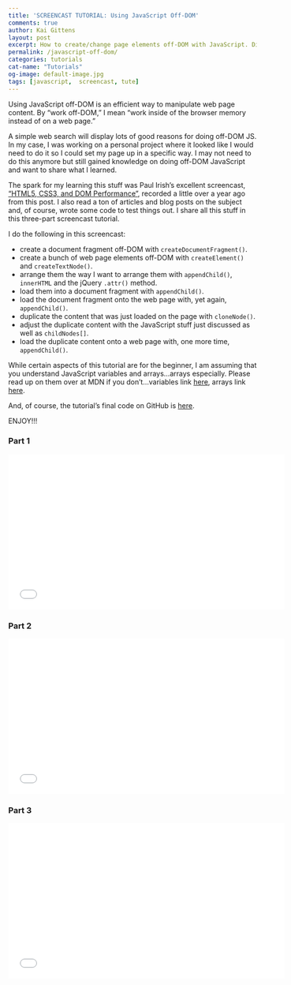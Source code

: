 ```yaml
---
title: 'SCREENCAST TUTORIAL: Using JavaScript Off-DOM'
comments: true
author: Kai Gittens
layout: post
excerpt: How to create/change page elements off-DOM with JavaScript. Discusses createDocumentFragment, cloneNode, appendChild, jQuery .attr() & more.
permalink: /javascript-off-dom/
categories: tutorials
cat-name: "Tutorials"
og-image: default-image.jpg
tags: [javascript,  screencast, tute]
---
```


Using JavaScript off-DOM is an efficient way to manipulate web page content. By “work off-DOM,” I mean “work inside of the browser memory instead of on a web page.”

A simple web search will display lots of good reasons for doing off-DOM JS. In my case, I was working on a personal project where it looked like I would need to do it so I could set my page up in a specific way. I may not need to do this anymore but still gained knowledge on doing off-DOM JavaScript and want to share what I learned.

The spark for my learning this stuff was Paul Irish’s excellent screencast, [“HTML5, CSS3, and DOM Performance”][1], recorded a little over a year ago from this post. I also read a ton of articles and blog posts on the subject and, of course, wrote some code to test things out. I share all this stuff in this three-part screencast tutorial.

 [1]: http://www.youtube.com/watch?v=q_O9_C2ZjoA

I do the following in this screencast:

*   create a document fragment off-DOM with `createDocumentFragment()`.
*   create a bunch of web page elements off-DOM with `createElement()` and `createTextNode()`.
*   arrange them the way I want to arrange them with `appendChild()`, `innerHTML` and the jQuery `.attr()` method.
*   load them into a document fragment with `appendChild()`.
*   load the document fragment onto the web page with, yet again, `appendChild()`.
*   duplicate the content that was just loaded on the page with `cloneNode()`.
*   adjust the duplicate content with the JavaScript stuff just discussed as well as `childNodes[]`.
*   load the duplicate content onto a web page with, one more time, `appendChild()`.

While certain aspects of this tutorial are for the beginner, I am assuming that you understand JavaScript variables and arrays…arrays especially. Please read up on them over at MDN if you don’t…variables link [here][2], arrays link [here][3].

 [2]: https://developer.mozilla.org/en-US/docs/JavaScript/Reference/Statements/var
 [3]: https://developer.mozilla.org/en-US/docs/JavaScript/Reference/Global_Objects/Array

And, of course, the tutorial’s final code on GitHub is [here][5].

 [5]: https://github.com/kaidez/work-off-dom-tutorial

ENJOY!!!

### Part 1
<iframe width="560" height="315" src="//www.youtube.com/embed/WhQbz1Zn72Y" frameborder="0" allowfullscreen></iframe>

### Part 2
<iframe width="560" height="315" src="//www.youtube.com/embed/dGC-YAxD4pw" frameborder="0" allowfullscreen></iframe>

### Part 3
<iframe width="560" height="315" src="//www.youtube.com/embed/MUvnKrXHwwk" frameborder="0" allowfullscreen></iframe>
